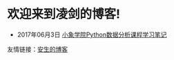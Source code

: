 # 欢迎来到凌剑的博客!

- 2017年06月3日 [小象学院Python数据分析课程学习笔记](https://tynbl.github.io/article/lj/python_xxxy/python-xxxy-readme)


友情链接：[安生的博客](https://blog.ansheng.me)